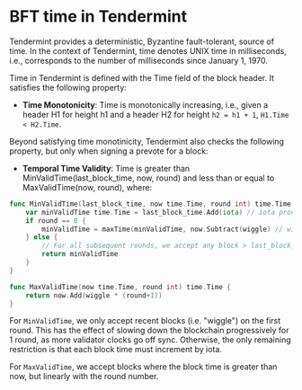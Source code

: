 # BFT time in Tendermint 

Tendermint provides a deterministic, Byzantine fault-tolerant, source of time.
In the context of Tendermint, time denotes UNIX time in milliseconds, i.e.,
corresponds to the number of milliseconds since January 1, 1970.

Time in Tendermint is defined with the Time field of the block header. 
It satisfies the following property:

- **Time Monotonicity**: Time is monotonically increasing, i.e., given 
a header H1 for height h1 and a header H2 for height `h2 = h1 + 1`, `H1.Time < H2.Time`. 

Beyond satisfying time monotinicity, Tendermint also checks the following
property, but only when signing a prevote for a block:

- **Temporal Time Validity**: Time is greater than MinValidTime(last_block_time,
  now, round) and less than or equal to MaxValidTime(now, round), where:

```go
func MinValidTime(last_block_time, now time.Time, round int) time.Time {
	var minValidTime time.Time = last_block_time.Add(iota) // iota provided by consensus params
	if round == 0 {
		minValidTime = maxTime(minValidTime, now.Subtract(wiggle) // wiggle provided by consensus params
	} else {
		// For all subsequent rounds, we accept any block > last_block_time+iota.
		return minValidTime
	}
}

func MaxValidTime(now time.Time, round int) time.Time {
	return now.Add(wiggle * (round+1))
}
```

For `MinValidTime`, we only accept recent blocks (i.e. "wiggle") on the first
round.  This has the effect of slowing down the blockchain progressively for 1
round, as more validator clocks go off sync.  Otherwise, the only remaining
restriction is that each block time must increment by iota.

For `MaxValidTime`, we accept blocks where the block time is greater than now, but
linearly with the round number.
